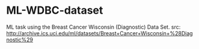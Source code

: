 # ML-WDBC-dataset
ML task using the Breast Cancer Wisconsin (Diagnostic) Data Set. src: http://archive.ics.uci.edu/ml/datasets/Breast+Cancer+Wisconsin+%28Diagnostic%29
